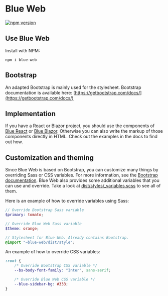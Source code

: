 # Blue Web

[![npm version](https://img.shields.io/npm/v/blue-web)](https://www.npmjs.com/package/blue-web)

## Use Blue Web

Install with NPM:

```
npm i blue-web
```

## Bootstrap

An adapted Bootstrap is mainly used for the stylesheet.
Bootstrap documentation is available here: [https://getbootstrap.com/docs/](https://getbootstrap.com/docs/)

## Implementation

If you have a React or Blazor project, you should use the components of [Blue React](https://bruegmann.github.io/blue-react) or [Blue Blazor](https://bruegmann.github.io/blue-blazor). Otherwise you can also write the markup of those components directly in HTML. Check out the examples in the docs to find out how.

## Customization and theming

Since Blue Web is based on Bootstrap, you can customize many things by overriding Sass or CSS variables. For more information, see the [Bootstrap documentation](https://getbootstrap.com/docs/5.3/customize/overview/). Blue Web also provides some additional variables that you can use and override. Take a look at [dist/styles/\_variables.scss](https://github.com/bruegmann/blue-web/blob/main/dist/styles/_variables.scss) to see all of them.

Here is an example of how to override variables using Sass:

```scss
// Override Bootstrap Sass variable
$primary: tomato;

// Override Blue Web Sass variable
$theme: orange;

// Stylesheet for Blue Web. Already contains Bootstrap.
@import "~blue-web/dist/style";
```

An example of how to override CSS variables:

```css
:root {
    /* Override Bootstrap CSS variable */
    --bs-body-font-family: "Inter", sans-serif;

    /* Override Blue Web CSS variable */
    --blue-sidebar-bg: #333;
}
```
